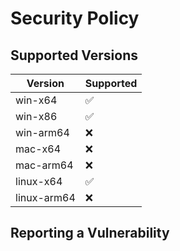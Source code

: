 # Security Policy

## Supported Versions

| Version     | Supported          |
| ----------- | ------------------ |
| win-x64     | :white_check_mark: |
| win-x86     | :white_check_mark: |
| win-arm64   | :x:                |
| mac-x64     | :x:                |
| mac-arm64   | :x:                |
| linux-x64   | :white_check_mark: |
| linux-arm64 | :x:                |

## Reporting a Vulnerability

<!--
Use this section to tell people how to report a vulnerability.

Tell them where to go, how often they can expect to get an update on a
reported vulnerability, what to expect if the vulnerability is accepted or
declined, etc.
-->
